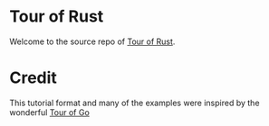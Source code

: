 # Tour of Rust

Welcome to the source repo of [Tour of Rust](https://richardanaya.github.io/tour_of_rust/).

# Credit

This tutorial format and many of the examples were inspired by the wonderful [Tour of Go](https://tour.golang.org/)
